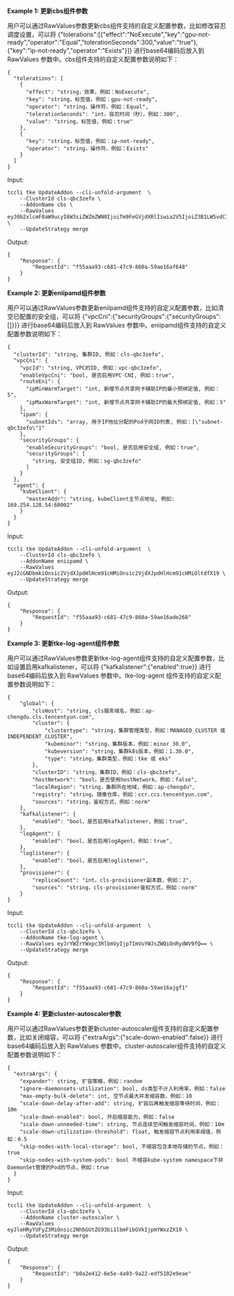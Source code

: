 **Example 1: 更新cbs组件参数**

用户可以通过RawValues参数更新cbs组件支持的自定义配置参数，比如修改容忍调度设置，可以将 {"tolerations":[{"effect":"NoExecute","key":"gpu-not-ready","operator":"Equal","tolerationSeconds":300,"value":"true"},{"key":"ip-not-ready","operator":"Exists"}]}  进行base64编码后放入到 RawValues 参数中。cbs组件支持的自定义配置参数说明如下：
```
{
  "tolerations": [
    {
      "effect": "string，效果，例如：NoExecute",
      "key": "string，标签值，例如：gpu-not-ready",
      "operator": "string，操作符，例如：Equal",
      "tolerationSeconds": "int，容忍时间（秒），例如：300",
      "value": "string，标签值，例如：true"
    },
    {
      "key": "string，标签值，例如：ip-not-ready",
      "operator": "string，操作符，例如：Exists"
    }
  ]
}
```

Input: 

```
tccli tke UpdateAddon --cli-unfold-argument  \
    --ClusterId cls-qbc3zefo \
    --AddonName cbs \
    --RawValues eyJ0b2xlcmF0aW9ucyI6W3siZWZmZWN0IjoiTm9FeGVjdXRlIiwia2V5IjoiZ3B1LW5vdC1yZWFkeSIsIm9wZXJhdG9yIjoiRXF1YWwiLCJ0b2xlcmF0aW9uU2Vjb25kcyI6MzAwLCJ2YWx1ZSI6InRydWUifSx7ImtleSI6ImlwLW5vdC1yZWFkeSIsIm9wZXJhdG9yIjoiRXhpc3RzIn1dfQ== \
    --UpdateStrategy merge
```

Output: 
```
{
    "Response": {
        "RequestId": "f55aaa93-c681-47c9-860a-59ae16af648"
    }
}
```

**Example 2: 更新eniipamd组件参数**

用户可以通过RawValues参数更新eniipamd组件支持的自定义配置参数，比如清空已配置的安全组，可以将 {"vpcCni":{"securityGroups":{"securityGroups":[]}}} 进行base64编码后放入到 RawValues 参数中。eniipamd组件支持的自定义配置参数说明如下：
```
{
  "clusterId": "string, 集群ID, 例如：cls-qbc3zefo",
  "vpcCni": {
    "vpcId": "string, VPC的ID, 例如：vpc-qbc3zefo",
    "enableVpcCni": "bool, 是否启用VPC CNI, 例如：true",
    "routeEni": {
      "ipMinWarmTarget": "int, 新增节点共享网卡辅助IP的最小预绑定值, 例如：5",
      "ipMaxWarmTarget": "int, 新增节点共享网卡辅助IP的最大预绑定值, 例如：5"
    },
    "ipam": {
      "subnetIds": "array, 用于IP地址分配的Pod子网ID列表, 例如：[\"subnet-qbc3zefo\"]"
    }, 
  	"securityGroups": {
      "enableSecurityGroups": "bool, 是否启用安全组, 例如：true",
      "securityGroups": [
        "string, 安全组ID, 例如：sg-qbc3zefo"
      ]
    }
  },
  "agent": {
    "kubeClient": {
      "masterAddr": "string, kubeClient主节点地址, 例如: 169.254.128.54:60002"
    }
  }
}
```

Input: 

```
tccli tke UpdateAddon --cli-unfold-argument  \
    --ClusterId cls-qbc3zefo \
    --AddonName eniipamd \
    --RawValues eyJ2cGNDbmkiOnsic2VjdXJpdHlHcm91cHMiOnsic2VjdXJpdHlHcm91cHMiOltdfX19 \
    --UpdateStrategy merge
```

Output: 
```
{
    "Response": {
        "RequestId": "f55aaa93-c681-47c9-860a-59ae16ade268"
    }
}
```

**Example 3: 更新tke-log-agent组件参数**

用户可以通过RawValues参数更新tke-log-agent组件支持的自定义配置参数，比如设置启用kafkalistener，可以将 {"kafkalistener":{"enabled":true}} 进行base64编码后放入到 RawValues 参数中。tke-log-agent 组件支持的自定义配置参数说明如下：
```
{
    "global": {
        "clsHost": "string, cls服务域名，例如：ap-chengdu.cls.tencentyun.com",
        "cluster": {
            "clustertype": "string，集群管理类型，例如：MANAGED_CLUSTER 或 INDEPENDENT_CLUSTER",
            "kubeminor": "string，集群版本，例如：minor 30.0",
            "kubeversion": "string，集群k8s版本，例如：1.30.0",
            "type": "string，集群类型，例如：tke 或 eks"
        },
        "clusterID": "string，集群ID，例如：cls-qbc3zefo",
        "hostNetwork": "bool，是否使用hostNetwork，例如：false",
        "localRegion": "string，集群所在地域，例如：ap-chengdu",
        "registry": "string，镜像仓库，例如：ccr.ccs.tencentyun.com",
        "sources": "string，鉴权方式，例如：norm"
    },
    "kafkalistener": {
        "enabled": "bool，是否启用kafkalistener，例如：true",
    },
    "logAgent": {
        "enabled": "bool，是否启用logAgent，例如：true",
    },
    "loglistener": {
        "enabled": "bool，是否启用loglistener",
    },
    "provisioner": {
        "replicaCount": "int，cls-provisioner副本数，例如：2",
        "sources": "string，cls-provisioner鉴权方式，例如：norm"
    }
}
```

Input: 

```
tccli tke UpdateAddon --cli-unfold-argument  \
    --ClusterId cls-qbc3zefo \
    --AddonName tke-log-agent \
    --RawValues eyJrYWZrYWxpc3RlbmVyIjp7ImVuYWJsZWQiOnRydWV9fQ== \
    --UpdateStrategy merge
```

Output: 
```
{
    "Response": {
        "RequestId": "f55aaa93-c681-47c9-860a-59ae16ajgf1"
    }
}
```

**Example 4: 更新cluster-autoscaler参数**

用户可以通过RawValues参数更新cluster-autoscaler组件支持的自定义配置参数，比如关闭缩容，可以将 {"extraArgs":{"scale-down-enabled":false}}  进行base64编码后放入到 RawValues 参数中。cluster-autoscaler组件支持的自定义配置参数说明如下：
```
{
  "extraArgs": {
    "expander": string, 扩容策略，例如：random
    "ignore-daemonsets-utilization": bool, ds类型不计入利用率，例如：false
    "max-empty-bulk-delete": int, 空节点最大并发缩容数，例如：10
    "scale-down-delay-after-add": string, 扩容后再触发缩容等待时间，例如：10m
    "scale-down-enabled": bool, 开启缩容能力，例如：false
    "scale-down-unneeded-time": string, 节点连续空闲触发缩容时间，例如：10m
    "scale-down-utilization-threshold": float, 触发缩容节点利用率阈值，例如：0.5
    "skip-nodes-with-local-storage": bool, 不缩容包含本地存储的节点，例如：true
    "skip-nodes-with-system-pods": bool 不缩容kube-system namespace下非DaemonSet管理的Pod的节点，例如：true
  }
}
```

Input: 

```
tccli tke UpdateAddon --cli-unfold-argument  \
    --ClusterId cls-qbc3zefo \
    --AddonName cluster-autoscaler \
    --RawValues eyJleHRyYUFyZ3MiOnsic2NhbGUtZG93bi1lbmFibGVkIjpmYWxzZX19 \
    --UpdateStrategy merge
```

Output: 
```
{
    "Response": {
        "RequestId": "b0a2e412-6e5e-4a93-9a22-edf5102e9eae"
    }
}
```

